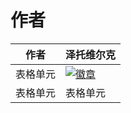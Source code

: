 # 作者

<div align="center">

| 作者 | 泽托维尔克 |
| ---------- | -----------|
| 表格单元   | [![徽章](https://img.shields.io/badge/泽托维尔克%E7%9A%84-Bilibili)]([https://space.bilibili.com/1403109864]) |
| 表格单元   | 表格单元   |

</div>
